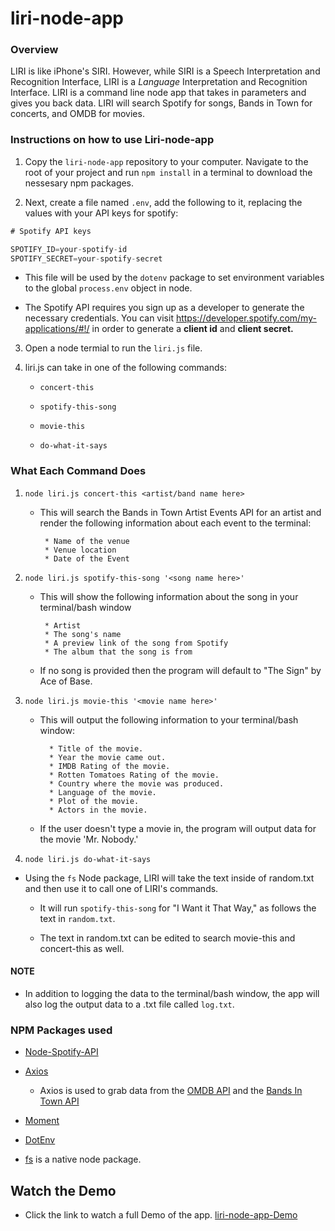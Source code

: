 # liri-node-app

### Overview

LIRI is like iPhone's SIRI. However, while SIRI is a Speech Interpretation and Recognition Interface, LIRI is a _Language_ Interpretation and Recognition Interface. LIRI is a command line node app that takes in parameters and gives you back data.   LIRI will search Spotify for songs, Bands in Town for concerts, and OMDB for movies.

### Instructions on how to use Liri-node-app

1. Copy the `liri-node-app` repository to your computer.  Navigate to the root of your project and run `npm install` in a terminal to download the nessesary npm packages.  

2. Next, create a file named `.env`, add the following to it, replacing the values with your API keys for spotify:

```js
# Spotify API keys

SPOTIFY_ID=your-spotify-id
SPOTIFY_SECRET=your-spotify-secret

```
   * This file will be used by the `dotenv` package to set environment variables to the global `process.env` object in node.
     
   * The Spotify API requires you sign up as a developer to generate the necessary credentials. You can visit                      <https://developer.spotify.com/my-applications/#!/> in order to generate a **client id** and **client secret.**
   
3. Open a node termial to run the `liri.js` file.

4. liri.js can take in one of the following commands:

   * `concert-this`

   * `spotify-this-song`

   * `movie-this`

   * `do-what-it-says`

### What Each Command Does

1. `node liri.js concert-this <artist/band name here>`

   * This will search the Bands in Town Artist Events API for an artist and render the following information about each event to the terminal:

      ```
       * Name of the venue
       * Venue location
       * Date of the Event
      ```

2. `node liri.js spotify-this-song '<song name here>'`

   * This will show the following information about the song in your terminal/bash window

      ```
       * Artist
       * The song's name
       * A preview link of the song from Spotify
       * The album that the song is from
     ```

    * If no song is provided then the program will default to "The Sign" by Ace of Base.

3. `node liri.js movie-this '<movie name here>'`

   * This will output the following information to your terminal/bash window:

     ```
       * Title of the movie.
       * Year the movie came out.
       * IMDB Rating of the movie.
       * Rotten Tomatoes Rating of the movie.
       * Country where the movie was produced.
       * Language of the movie.
       * Plot of the movie.
       * Actors in the movie.
     ```

   * If the user doesn't type a movie in, the program will output data for the movie 'Mr. Nobody.'

4. `node liri.js do-what-it-says`

  * Using the `fs` Node package, LIRI will take the text inside of random.txt and then use it to call one of LIRI's commands.

     * It will run `spotify-this-song` for "I Want it That Way," as follows the text in `random.txt`.

     * The text in random.txt can be edited to search movie-this and concert-this as well.
     
 #### NOTE
 * In addition to logging the data to the terminal/bash window, the app will also log the output data to a .txt file called `log.txt`.
     
### NPM Packages used

   * [Node-Spotify-API](https://www.npmjs.com/package/node-spotify-api)

   * [Axios](https://www.npmjs.com/package/axios)

     * Axios is used to grab data from the [OMDB API](http://www.omdbapi.com) and the [Bands In Town API](http://www.artists.bandsintown.com/bandsintown-api)

   * [Moment](https://www.npmjs.com/package/moment)

   * [DotEnv](https://www.npmjs.com/package/dotenv)
   
   * [fs](https://www.npmjs.com/package/file-system) is a native node package.

## Watch the Demo 

* Click the link to watch a full Demo of the app. [liri-node-app-Demo](http://www.google.com)
   
